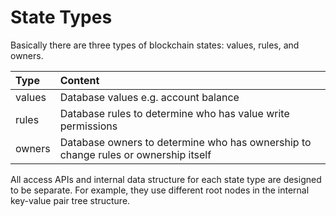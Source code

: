 # State Types

Basically there are three types of blockchain states: values, rules, and owners.

| Type | Content |
| :--- | :--- |
| values | Database values e.g. account balance |
| rules | Database rules to determine who has value write permissions |
| owners | Database owners to determine who has ownership to change rules or ownership itself |

All access APIs and internal data structure for each state type are designed to be separate. For example, they use different root nodes in the internal key-value pair tree structure.

